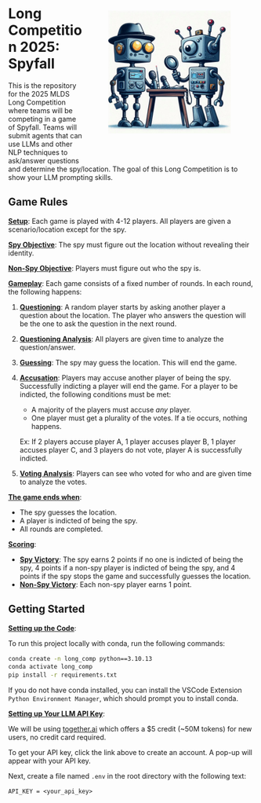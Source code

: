 <img src="media/readme_image.jpg" alt="spyfall" width="250" align="right" style="padding: 50px;"/>

# Long Competition 2025: Spyfall

This is the repository for the 2025 MLDS Long Competition where teams will be competing in a game of Spyfall. Teams will submit agents that can use LLMs and other NLP techniques to ask/answer questions and determine the spy/location. The goal of this Long Competition is to show your LLM prompting skills.

## Game Rules

**<u>Setup</u>**: Each game is played with 4-12 players. All players are given a scenario/location except for the spy.

**<u>Spy Objective</u>**: The spy must figure out the location without revealing their identity.

**<u>Non-Spy Objective</u>**: Players must figure out who the spy is.

**<u>Gameplay</u>**: Each game consists of a fixed number of rounds. In each round, the following happens:

1. **<u>Questioning</u>**: A random player starts by asking another player a question about the location. The player who answers the question will be the one to ask the question in the next round.
2. **<u>Questioning Analysis</u>**: All players are given time to analyze the question/answer.
3. **<u>Guessing</u>**: The spy may guess the location. This will end the game.
4. **<u>Accusation</u>**: Players may accuse another player of being the spy. Successfully indicting a player will end the game. For a player to be indicted, the following conditions must be met:
   * A majority of the players must accuse *any* player.
   * One player must get a plurality of the votes. If a tie occurs, nothing happens.

    Ex: If 2 players accuse player A, 1 player accuses player B, 1 player accuses player C, and 3 players do not vote, player A is successfully indicted.

5. **<u>Voting Analysis</u>**: Players can see who voted for who and are given time to analyze the votes.

**<u>The game ends when</u>**:

* The spy guesses the location.
* A player is indicted of being the spy.
* All rounds are completed.

**<u>Scoring</u>**:

* **<u>Spy Victory</u>**: The spy earns 2 points if no one is indicted of being the spy, 4 points if a non-spy player is indicted of being the spy, and 4 points if the spy stops the game and successfully guesses the location.
* **<u>Non-Spy Victory</u>**: Each non-spy player earns 1 point.

## Getting Started

**<u>Setting up the Code</u>**:

To run this project locally with conda, run the following commands:

``` bash
conda create -n long_comp python==3.10.13
conda activate long_comp
pip install -r requirements.txt
```

If you do not have conda installed, you can install the VSCode Extension `Python Environment Manager`, which should prompt you to install conda.

**<u>Setting up Your LLM API Key</u>**:

We will be using [together.ai](https://api.together.ai) which offers a $5 credit (~50M tokens) for new users, no credit card required.

To get your API key, click the link above to create an account. A pop-up will appear with your API key.

Next, create a file named `.env` in the root directory with the following text:

``` text
API_KEY = <your_api_key>
```

